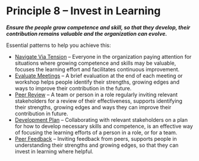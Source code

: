 [:menu-title]: # "Invest in Learning"

# Principle 8 – Invest in Learning


**_Ensure the people grow competence and skill, so that they develop, their contribution remains valuable and the organization can evolve._**

Essential patterns to help you achieve this:

-   [Navigate Via Tension](section:navigate-via-tension.html) – Everyone in the organization paying attention for situations where growing competence and skills may be valuable, focuses the learning effort and facilitates continuous improvement.
-   [Evaluate Meetings](section:evaluate-meetings.html) – A brief evaluation at the end of each meeting or workshop helps people identify their strengths, growing edges and ways to improve their contribution in the future.
-   [Peer Review](section:peer-review.html) –  A team or person in a role regularly inviting relevant stakeholders for a review of their effectiveness, supports identifying their strengths, growing edges and ways they can improve their contribution in future. 
-   [Development Plan](section:development-plan.html) –  Collaborating with relevant stakeholders on a plan for how to develop necessary skills and competence, is an effective way of focusing the learning efforts of a person in a role, or for a team.
-   [Peer Feedback](section:peer-feedback.html) –  Inviting feedback from peers, supports people in understanding their strengths and growing edges, so that they can invest in learning where helpful.
